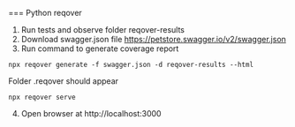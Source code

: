 === Python reqover 

1. Run tests and observe folder reqover-results
2. Download swagger.json file https://petstore.swagger.io/v2/swagger.json
3. Run command to generate coverage report

```commandline
npx reqover generate -f swagger.json -d reqover-results --html
```

Folder .reqover should appear 

```commandline
npx reqover serve
```

4. Open browser at http://localhost:3000